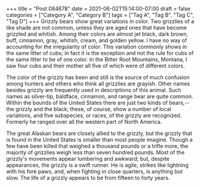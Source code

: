 +++
title = "Post 084678"
date = 2021-06-02T15:14:00-07:00
draft = false
categories = ["Category A", "Category B"]
tags = ["Tag A", "Tag B", "Tag C", "Tag D"]
+++
Grizzly bears show great variations in color. Two grizzlies of a like shade are not common, unless they are aged ones that have become grizzled and whitish. Among their colors are almost jet black, dark brown, buff, cinnamon, gray, whitish, cream, and golden yellow. I have no way of accounting for the irregularity of color. This variation commonly shows in the same litter of cubs; in fact it is the exception and not the rule for cubs of the same litter to be of one color. In the Bitter Root Mountains, Montana, I saw four cubs and their mother all five of which were of different colors.

The color of the grizzly has been and still is the source of much confusion among hunters and others who think all grizzlies are grayish. Other names besides grizzly are frequently used in descriptions of this animal. Such names as silver-tip, baldface, cinnamon, and range bear are quite common. Within the bounds of the United States there are just two kinds of bears,--the grizzly and the black; these, of course, show a number of local variations, and five subspecies, or races, of the grizzly are recognized. Formerly he ranged over all the western part of North America.

The great Alaskan bears are closely allied to the grizzly, but the grizzly that is found in the United States is smaller than most people imagine. Though a few have been killed that weighed a thousand pounds or a trifle more, the majority of grizzlies weigh less than seven hundred pounds. Most of the grizzly's movements appear lumbering and awkward; but, despite appearances, the grizzly is a swift runner. He is agile, strikes like lightning with his fore paws, and, when fighting in close quarters, is anything but slow. The life of a grizzly appears to be from fifteen to forty years.
